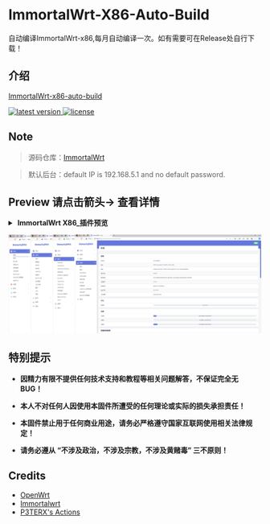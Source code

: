 # ImmortalWrt-X86-Auto-Build
自动编译ImmortalWrt-x86,每月自动编译一次。如有需要可在Release处自行下载！
## 介绍  
[ImmortalWrt-x86-auto-build](https://github.com/arthur97172/ImmortalWrt-x86-auto-build)

<!-- version -->
<a href="https://github.com/arthur97172/ImmortalWrt-x86-auto-build/releases">
<img src="https://img.shields.io/github/release-pre/arthur97172/ImmortalWrt-x86-auto-build.svg?style=flat" alt="latest version"/>
</a>
<!-- license -->
<a href="https://github.com/arthur97172/ImmortalWrt-x86-auto-build">
<img src="https://img.shields.io/github/license/mashape/apistatus.svg?style=flat" alt="license"/>
</a>

## Note

>源码仓库：[ImmortalWrt](https://github.com/immortalwrt/immortalwrt)  

>默认后台：default IP is 192.168.5.1 and no default password.


## Preview 请点击箭头→ 查看详情
<details>
<summary><b>&nbsp;ImmortalWrt X86_插件预览</b></summary>
<br/>
<details>
<summary><b>├── 状态</b></summary>
　├── 概况<br/>
　├── 路由<br/>
　├── 防火墙<br/>
　├── 系统日志<br/>
　├── 系统进程<br/>
　├── 实时信息<br/>
　├── WireGuard<br/> 
　├── MultiWAN管理器<br/>  
　└── 释放内存
</details>
<details>
<summary><b>├── 系统</b></summary>
　├── 系统<br/>
　├── 管理权<br/>
　├── 软件包<br/>
　├── 启动项<br/>
　├── 计划任务<br/>
　├── 挂载点<br/>
　├── 备份/升级<br/>
　├── 定时重启<br/>
　├── 文件传输<br/>
　├── 重启<br/>
　├── 关机<br/>  
　└── 终端
</details>
<details>
<summary><b>├── 服务</b></summary>
　├── PassWall<br/>
　├── HomeProxy<br/>  
　├── ShadowSocksR Plus+<br/>
　├── 应用过滤<br/>  
　├── DDNSTO远程控制<br/>
　├── MosDNS<br/>  
　├── OpenClash<br/>
　├── DDNS-GO<br/>
　├── SmartDNS<br/>
　├── 带宽监控<br/>  
　├── MWAN3分流助手<br/>
　├── MihomoTProxy<br/>
　└── UPnP
</details>
<details>
<summary><b>├── 网络</b></summary>
　├── 接口<br/>
　├── 路由<br/>
　├── DHCP/DNS<br/>
　├── IP/MAC绑定<br/>
　├── 网络诊断<br/>
　├── 防火墙<br/>
　├── 流量监控<br/>
　├── Turbo ACC网络加速<br/>
　├── 多线多拨<br/>  
　└── MultiWAN管理器
</details>
　└── <b>退出</b>
</details>

![avatar](https://github.com/Arthur97172/ImmortalWrt-x86-auto-build/blob/main/001.jpg)

## 特别提示

- **因精力有限不提供任何技术支持和教程等相关问题解答，不保证完全无 BUG！**

- **本人不对任何人因使用本固件所遭受的任何理论或实际的损失承担责任！**

- **本固件禁止用于任何商业用途，请务必严格遵守国家互联网使用相关法律规定！**

- **请务必遵从 “不涉及政治，不涉及宗教，不涉及黄赌毒” 三不原则！**

## Credits
- [OpenWrt](https://github.com/openwrt/openwrt)
- [Immortalwrt](https://github.com/immortalwrt/immortalwrt)
- [P3TERX's Actions](https://github.com/P3TERX/Actions-OpenWrt)
